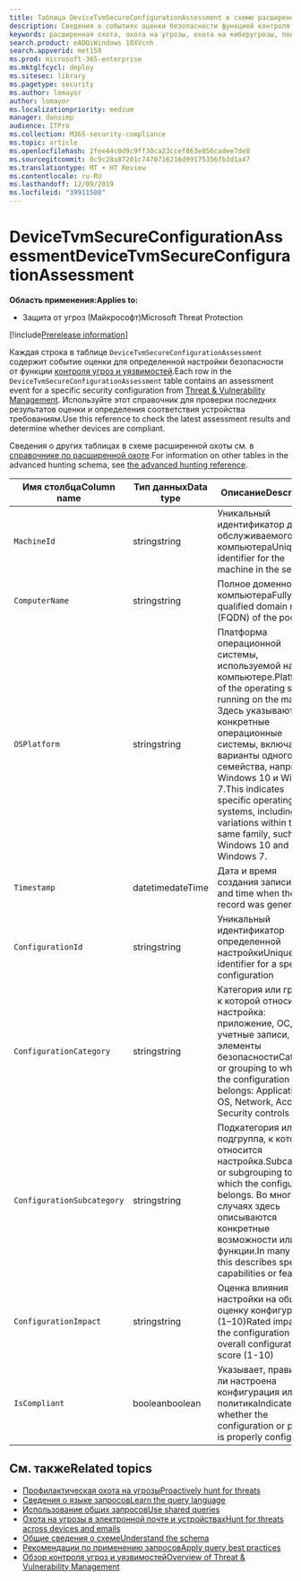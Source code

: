 ```yaml
---
title: Таблица DeviceTvmSecureConfigurationAssessment в схеме расширенной охоты
description: Сведения о событиях оценки безопасности функцией контроля угроз и уязвимостей в таблице DeviceTvmSecureConfigurationAssessment схемы расширенной охоты. Эти события предоставляют сведения о компьютере, а также сведения о настройке безопасности, влиянии и соответствии требованиям.
keywords: расширенная охота, охота на угрозы, охота на киберугрозы, поиск, запрос, телеметрия, ссылки на схему, kusto, таблица, столбец, тип данных, описание, контроль угроз и уязвимостей, TVM, управление устройствами, настройка безопасности, DeviceTvmSecureConfigurationAssessment
search.product: eADQiWindows 10XVcnh
search.appverid: met150
ms.prod: microsoft-365-enterprise
ms.mktglfcycl: deploy
ms.sitesec: library
ms.pagetype: security
ms.author: lomayor
author: lomayor
ms.localizationpriority: medium
manager: dansimp
audience: ITPro
ms.collection: M365-security-compliance
ms.topic: article
ms.openlocfilehash: 2fee44c0d9c9ff30ca23ccef863e056cadee7de8
ms.sourcegitcommit: 0c9c28a87201c7470716216d99175356fb3d1a47
ms.translationtype: MT + HT Review
ms.contentlocale: ru-RU
ms.lasthandoff: 12/09/2019
ms.locfileid: "39911508"
---
```

# <a name="devicetvmsecureconfigurationassessment"></a><span data-ttu-id="be103-105">DeviceTvmSecureConfigurationAssessment</span><span class="sxs-lookup"><span data-stu-id="be103-105">DeviceTvmSecureConfigurationAssessment</span></span>

<span data-ttu-id="be103-106">**Область применения:**</span><span class="sxs-lookup"><span data-stu-id="be103-106">**Applies to:**</span></span>
- <span data-ttu-id="be103-107">Защита от угроз (Майкрософт)</span><span class="sxs-lookup"><span data-stu-id="be103-107">Microsoft Threat Protection</span></span>

[!include[Prerelease information](prerelease.md)]

<span data-ttu-id="be103-108">Каждая строка в таблице `DeviceTvmSecureConfigurationAssessment` содержит событие оценки для определенной настройки безопасности от функции [контроля угроз и уязвимостей](https://docs.microsoft.com/windows/security/threat-protection/microsoft-defender-atp/next-gen-threat-and-vuln-mgt).</span><span class="sxs-lookup"><span data-stu-id="be103-108">Each row in the `DeviceTvmSecureConfigurationAssessment` table contains an assessment event for a specific security configuration from [Threat & Vulnerability Management](https://docs.microsoft.com/windows/security/threat-protection/microsoft-defender-atp/next-gen-threat-and-vuln-mgt).</span></span> <span data-ttu-id="be103-109">Используйте этот справочник для проверки последних результатов оценки и определения соответствия устройства требованиям.</span><span class="sxs-lookup"><span data-stu-id="be103-109">Use this reference to check the latest assessment results and determine whether devices are compliant.</span></span>

<span data-ttu-id="be103-110">Сведения о других таблицах в схеме расширенной охоты см. в [справочнике по расширенной охоте](advanced-hunting-schema-tables.md).</span><span class="sxs-lookup"><span data-stu-id="be103-110">For information on other tables in the advanced hunting schema, see [the advanced hunting reference](advanced-hunting-schema-tables.md).</span></span>

| <span data-ttu-id="be103-111">Имя столбца</span><span class="sxs-lookup"><span data-stu-id="be103-111">Column name</span></span> | <span data-ttu-id="be103-112">Тип данных</span><span class="sxs-lookup"><span data-stu-id="be103-112">Data type</span></span> | <span data-ttu-id="be103-113">Описание</span><span class="sxs-lookup"><span data-stu-id="be103-113">Description</span></span> |
|-------------|-----------|-------------|
| `MachineId` | <span data-ttu-id="be103-114">string</span><span class="sxs-lookup"><span data-stu-id="be103-114">string</span></span> | <span data-ttu-id="be103-115">Уникальный идентификатор для обслуживаемого компьютера</span><span class="sxs-lookup"><span data-stu-id="be103-115">Unique identifier for the machine in the service</span></span> |
| `ComputerName` | <span data-ttu-id="be103-116">string</span><span class="sxs-lookup"><span data-stu-id="be103-116">string</span></span> | <span data-ttu-id="be103-117">Полное доменное имя компьютера</span><span class="sxs-lookup"><span data-stu-id="be103-117">Fully qualified domain name (FQDN) of the pool</span></span> |
| `OSPlatform` | <span data-ttu-id="be103-118">string</span><span class="sxs-lookup"><span data-stu-id="be103-118">string</span></span> | <span data-ttu-id="be103-119">Платформа операционной системы, используемой на компьютере.</span><span class="sxs-lookup"><span data-stu-id="be103-119">Platform of the operating system running on the machine.</span></span> <span data-ttu-id="be103-120">Здесь указываются конкретные операционные системы, включая варианты одного семейства, например Windows 10 и Windows 7.</span><span class="sxs-lookup"><span data-stu-id="be103-120">This indicates specific operating systems, including variations within the same family, such as Windows 10 and Windows 7.</span></span>|
| `Timestamp` | <span data-ttu-id="be103-121">datetime</span><span class="sxs-lookup"><span data-stu-id="be103-121">dateTime</span></span> | <span data-ttu-id="be103-122">Дата и время создания записи</span><span class="sxs-lookup"><span data-stu-id="be103-122">Date and time when the record was generated</span></span> |
| `ConfigurationId` | <span data-ttu-id="be103-123">string</span><span class="sxs-lookup"><span data-stu-id="be103-123">string</span></span> | <span data-ttu-id="be103-124">Уникальный идентификатор определенной настройки</span><span class="sxs-lookup"><span data-stu-id="be103-124">Unique identifier for a specific configuration</span></span> |
| `ConfigurationCategory` | <span data-ttu-id="be103-125">string</span><span class="sxs-lookup"><span data-stu-id="be103-125">string</span></span> | <span data-ttu-id="be103-126">Категория или группа, к которой относится настройка: приложение, ОС, сеть, учетные записи, элементы безопасности</span><span class="sxs-lookup"><span data-stu-id="be103-126">Category or grouping to which the configuration belongs: Application, OS, Network, Accounts, Security controls</span></span> |
| `ConfigurationSubcategory` | <span data-ttu-id="be103-127">string</span><span class="sxs-lookup"><span data-stu-id="be103-127">string</span></span> | <span data-ttu-id="be103-128">Подкатегория или подгруппа, к которой относится настройка.</span><span class="sxs-lookup"><span data-stu-id="be103-128">Subcategory or subgrouping to which the configuration belongs.</span></span> <span data-ttu-id="be103-129">Во многих случаях здесь описываются конкретные возможности или функции.</span><span class="sxs-lookup"><span data-stu-id="be103-129">In many cases, this describes specific capabilities or features.</span></span> |
| `ConfigurationImpact` | <span data-ttu-id="be103-130">string</span><span class="sxs-lookup"><span data-stu-id="be103-130">string</span></span> | <span data-ttu-id="be103-131">Оценка влияния настройки на общую оценку конфигурации (1–10)</span><span class="sxs-lookup"><span data-stu-id="be103-131">Rated impact of the configuration to the overall configuration score (1-10)</span></span> |
| `IsCompliant` | <span data-ttu-id="be103-132">boolean</span><span class="sxs-lookup"><span data-stu-id="be103-132">boolean</span></span> | <span data-ttu-id="be103-133">Указывает, правильно ли настроена конфигурация или политика</span><span class="sxs-lookup"><span data-stu-id="be103-133">Indicates whether the configuration or policy is properly configured</span></span> |

## <a name="related-topics"></a><span data-ttu-id="be103-134">См. также</span><span class="sxs-lookup"><span data-stu-id="be103-134">Related topics</span></span>

- [<span data-ttu-id="be103-135">Профилактическая охота на угрозы</span><span class="sxs-lookup"><span data-stu-id="be103-135">Proactively hunt for threats</span></span>](advanced-hunting-overview.md)
- [<span data-ttu-id="be103-136">Сведения о языке запросов</span><span class="sxs-lookup"><span data-stu-id="be103-136">Learn the query language</span></span>](advanced-hunting-query-language.md)
- [<span data-ttu-id="be103-137">Использование общих запросов</span><span class="sxs-lookup"><span data-stu-id="be103-137">Use shared queries</span></span>](advanced-hunting-shared-queries.md)
- [<span data-ttu-id="be103-138">Охота на угрозы в электронной почте и устройствах</span><span class="sxs-lookup"><span data-stu-id="be103-138">Hunt for threats across devices and emails</span></span>](advanced-hunting-query-emails-devices.md)
- [<span data-ttu-id="be103-139">Общие сведения о схеме</span><span class="sxs-lookup"><span data-stu-id="be103-139">Understand the schema</span></span>](advanced-hunting-schema-tables.md)
- [<span data-ttu-id="be103-140">Рекомендации по применению запросов</span><span class="sxs-lookup"><span data-stu-id="be103-140">Apply query best practices</span></span>](advanced-hunting-best-practices.md)
- [<span data-ttu-id="be103-141">Обзор контроля угроз и уязвимостей</span><span class="sxs-lookup"><span data-stu-id="be103-141">Overview of Threat & Vulnerability Management</span></span>](https://docs.microsoft.com/windows/security/threat-protection/microsoft-defender-atp/next-gen-threat-and-vuln-mgt)
